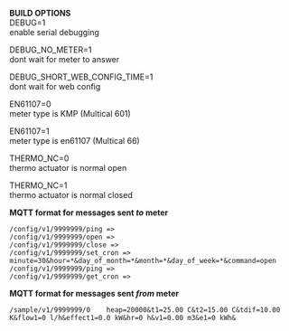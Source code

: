 **BUILD OPTIONS**  
DEBUG=1  
enable serial debugging  
  
DEBUG_NO_METER=1  
dont wait for meter to answer  
  
DEBUG_SHORT_WEB_CONFIG_TIME=1  
dont wait for web config  
  
EN61107=0  
meter type is KMP (Multical 601)  
  
EN61107=1  
meter type is en61107 (Multical 66)  
  
THERMO_NC=0  
thermo actuator is normal open  
  
THERMO_NC=1  
thermo actuator is normal closed  
  
  
**MQTT format for messages sent _to_ meter**  
```
/config/v1/9999999/ping =>  
/config/v1/9999999/open =>  
/config/v1/9999999/close =>  
/config/v1/9999999/set_cron => minute=30&hour=*&day_of_month=*&month=*&day_of_week=*&command=open  
/config/v1/9999999/ping =>  
/config/v1/9999999/get_cron =>  
```

**MQTT format for messages sent _from_ meter**  
```
/sample/v1/9999999/0	heap=20000&t1=25.00 C&t2=15.00 C&tdif=10.00 K&flow1=0 l/h&effect1=0.0 kW&hr=0 h&v1=0.00 m3&e1=0 kWh&  
```
